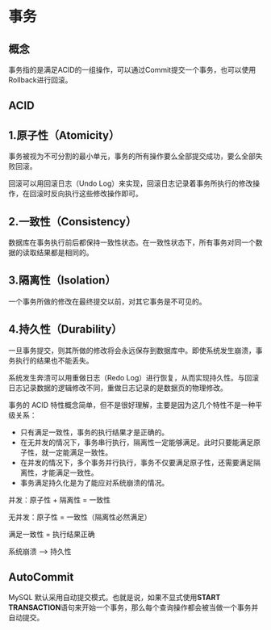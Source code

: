 # 事务
## 概念
事务指的是满足ACID的一组操作，可以通过Commit提交一个事务，也可以使用Rollback进行回滚。

## ACID
## 1.原子性（Atomicity）
事务被视为不可分割的最小单元，事务的所有操作要么全部提交成功，要么全部失败回滚。

回滚可以用回滚日志（Undo Log）来实现，回滚日志记录着事务所执行的修改操作，在回滚时反向执行这些修改操作即可。

## 2.一致性（Consistency）
数据库在事务执行前后都保持一致性状态。在一致性状态下，所有事务对同一个数据的读取结果都是相同的。

## 3.隔离性（Isolation）
一个事务所做的修改在最终提交以前，对其它事务是不可见的。

## 4.持久性（Durability）
一旦事务提交，则其所做的修改将会永远保存到数据库中。即使系统发生崩溃，事务执行的结果也不能丢失。

系统发生奔溃可以用重做日志（Redo Log）进行恢复，从而实现持久性。与回滚日志记录数据的逻辑修改不同，重做日志记录的是数据页的物理修改。

事务的 ACID 特性概念简单，但不是很好理解，主要是因为这几个特性不是一种平级关系：
- 只有满足一致性，事务的执行结果才是正确的。
- 在无并发的情况下，事务串行执行，隔离性一定能够满足。此时只要能满足原子性，就一定能满足一致性。
- 在并发的情况下，多个事务并行执行，事务不仅要满足原子性，还需要满足隔离性，才能满足一致性。
- 事务满足持久化是为了能应对系统崩溃的情况。

并发：原子性 + 隔离性 = 一致性

无并发：原子性 = 一致性（隔离性必然满足）

满足一致性 = 执行结果正确

系统崩溃 --> 持久性

## AutoCommit
MySQL 默认采用自动提交模式。也就是说，如果不显式使用**START TRANSACTION**语句来开始一个事务，那么每个查询操作都会被当做一个事务并自动提交。
